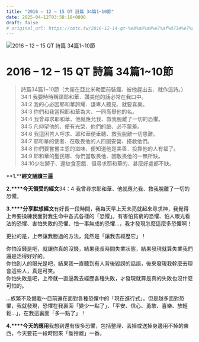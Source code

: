 ```yaml
---
title: "2016 – 12 – 15 QT 詩篇 34篇1~10節"
date: 2025-04-12T03:58:18+0800
draft: false
# original_url: https://cmtc.tw/2016-12-14-qt-%e8%a9%a9%e7%af%8734%e7%af%87110%e7%af%80
---
```


![2016 – 12 – 15 QT 詩篇 34篇1\~10節](/images/qt.jpg   "2016 – 12 – 15 QT 詩篇 34篇1\~10節")

# 2016 – 12 – 15 QT 詩篇 34篇1\~10節

> 詩篇34篇1\~10節（大衛在亞比米勒面前裝瘋、被他趕出去、就作這詩。）  
> 34:1 我要時時稱頌耶和華．讚美他的話必常在我口中。  
> 34:2 我的心必因耶和華誇耀．謙卑人聽見、就要喜樂。  
> 34:3 你們和我當稱耶和華為大、一同高舉他的名。  
> 34:4 我曾尋求耶和華、他就應允我、救我脫離了一切的恐懼。  
> 34:5 凡仰望他的、便有光榮．他們的臉、必不蒙羞。  
> 34:6 我這困苦人呼求、耶和華便垂聽、救我脫離一切患難。  
> 34:7 耶和華的使者、在敬畏他的人四圍安營、搭救他們。  
> 34:8 你們要嘗嘗主恩的滋味、便知道他是美善．投靠他的人有福了。  
> 34:9 耶和華的聖民哪、你們當敬畏他、因敬畏他的一無所缺。  
> 34:10少壯獅子、還缺食忍餓．但尋求耶和華的、甚麼好處都不缺。

**1.****經文誦讀三遍**

**2.****今天領受的經文**34：4 我曾尋求耶和華、他就應允我、救我脫離了一切的恐懼。

**3.****分享默想經文**有好長一段時間，我每天早上天未亮就起來尋求神，我覺得上帝要操練我面對我生命中各式各樣的「恐懼」。有害怕貧窮的恐懼、怕人眼光看法的恐懼、害怕失敗的恐懼、怕一事無成的恐懼…，我才發現怎麼這麼多恐懼啊！

更扯的是，上帝讓我勝過的方法，竟然是「讓我去經歷它」！

你怕沒錢是吧，就讓你真的沒錢，結果我長時間失業狀態，結果發現就算失業我們還是活得好好的。  
你怕別人的眼光是吧，結果我一直聽到有人背後毀謗的話語，後來發現我幹麼去理會這些人，真是可笑。  
你怕失敗是吧，上帝就一直逼我去經歷各種失敗，才發現就算是真的失敗也沒什麼可怕的。

…族繁不及備載～目前還在面對各種恐懼中的「現在進行式」。但是越多面對恐懼，我就發現，恐懼在我裏面「變少一點了」、「平安、信心、勇敢、喜樂、放輕鬆…」，在我這裏面「多一點了」！

**4.****今天的應用**我想到還有很多恐懼，包括整理、丟掉或送掉身邊用不掉的東西，今天要花一段時間來「斷捨離」一番。